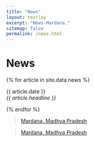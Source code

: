 ```yaml
---
title: "News"
layout: textlay
excerpt: "News-Mardana."
sitemap: false
permalink: /news.html
---
```


# News
  <div id="newsid" class="col-sm-6" >
  
{% for article in site.data.news %}
<p>{{ article.date }} <br>
<em>{{ article.headline }}</em></p>
{% endfor %}

</div>

 <div id="newsfeed" class="col-sm-4" >
  <div class="fb-page" data-href="https://www.facebook.com/VillageMardana/" data-tabs="timeline" data-width="" data-height="" data-small-header="false" data-adapt-container-width="true" data-hide-cover="false" data-show-facepile="true"><blockquote cite="https://www.facebook.com/VillageMardana/" class="fb-xfbml-parse-ignore"><a href="https://www.facebook.com/VillageMardana/">Mardana, Madhya Pradesh</a></blockquote></div>
  
  
  
  <div class="fb-page" data-href="https://www.facebook.com/VillageMardana/" data-tabs="timeline" data-width="" data-height="" data-small-header="false" data-adapt-container-width="true" data-hide-cover="false" data-show-facepile="true"><blockquote cite="https://www.facebook.com/VillageMardana/" class="fb-xfbml-parse-ignore"><a href="https://www.facebook.com/VillageMardana/">Mardana, Madhya Pradesh</a></blockquote></div>
  
  
  </div>


